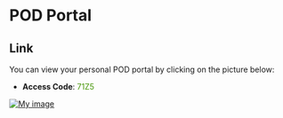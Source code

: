 # POD Portal

## Link
You can view your personal POD portal by clicking on the picture below:

- **Access Code**: <span style='color:#479608'>71Z5</span>

<a href="https://ops-portal.ace.aviatrixlab.com/" target="_blank">

![My image](images/pod.png)

</a>